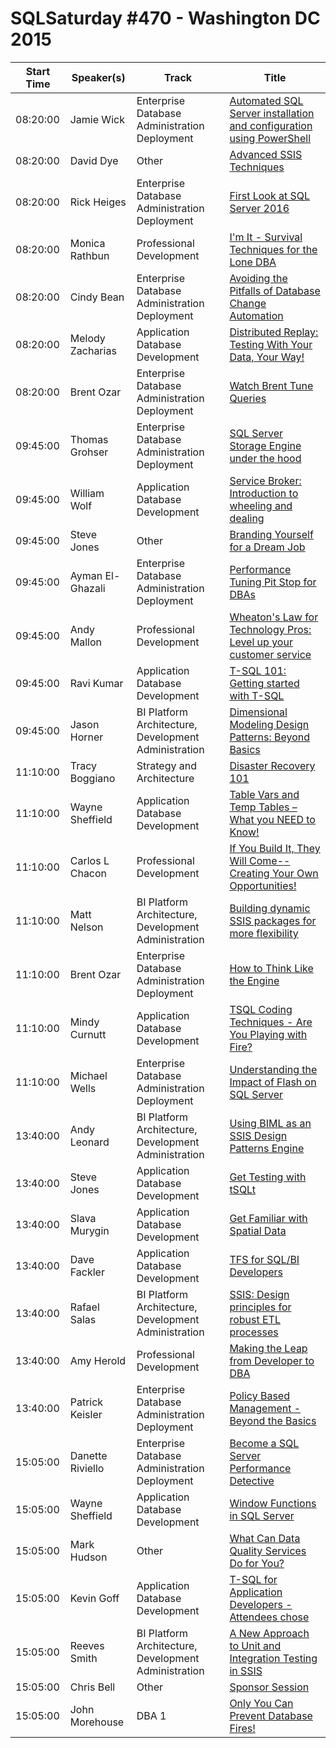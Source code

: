 # SQLSaturday #470 - Washington DC 2015
Start Time|Speaker(s)|Track|Title
---|---|---|---
08:20:00|Jamie Wick|Enterprise Database Administration  Deployment|[Automated SQL Server installation and configuration using PowerShell](39525.md)
08:20:00|David Dye|Other|[Advanced SSIS Techniques](39625.md)
08:20:00|Rick Heiges|Enterprise Database Administration  Deployment|[First Look at SQL Server 2016](40756.md)
08:20:00|Monica Rathbun|Professional Development|[I'm It - Survival Techniques for the Lone DBA](40851.md)
08:20:00|Cindy Bean|Enterprise Database Administration  Deployment|[Avoiding the Pitfalls of Database Change Automation](41253.md)
08:20:00|Melody Zacharias|Application  Database Development|[Distributed Replay: Testing With Your Data, Your Way!](41269.md)
08:20:00|Brent Ozar|Enterprise Database Administration  Deployment|[Watch Brent Tune Queries](41321.md)
09:45:00|Thomas Grohser|Enterprise Database Administration  Deployment|[SQL Server Storage Engine under the hood ](39571.md)
09:45:00|William Wolf|Application  Database Development|[Service Broker: Introduction to wheeling and dealing](39879.md)
09:45:00|Steve Jones|Other|[Branding Yourself for a Dream Job](40354.md)
09:45:00|Ayman El-Ghazali|Enterprise Database Administration  Deployment|[Performance Tuning Pit Stop for DBAs](40570.md)
09:45:00|Andy Mallon|Professional Development|[Wheaton's Law for Technology Pros: Level up your customer service](41133.md)
09:45:00|Ravi Kumar|Application  Database Development|[T-SQL 101: Getting started with T-SQL](41157.md)
09:45:00|Jason Horner|BI Platform Architecture, Development  Administration|[Dimensional Modeling Design Patterns: Beyond Basics](41501.md)
11:10:00|Tracy Boggiano|Strategy and Architecture|[Disaster Recovery 101](40442.md)
11:10:00|Wayne Sheffield|Application  Database Development|[Table Vars and Temp Tables – What you NEED to Know!](41217.md)
11:10:00|Carlos L Chacon|Professional Development|[If You Build It, They Will Come--Creating Your Own Opportunities!](41259.md)
11:10:00|Matt Nelson|BI Platform Architecture, Development  Administration|[Building dynamic SSIS packages for more flexibility](41282.md)
11:10:00|Brent Ozar|Enterprise Database Administration  Deployment|[How to Think Like the Engine](41323.md)
11:10:00|Mindy Curnutt|Application  Database Development|[TSQL Coding Techniques - Are You Playing with Fire?](41865.md)
11:10:00|Michael Wells|Enterprise Database Administration  Deployment|[Understanding the Impact of Flash on SQL Server](42788.md)
13:40:00|Andy Leonard|BI Platform Architecture, Development  Administration|[Using BIML as an SSIS Design Patterns Engine ](39534.md)
13:40:00|Steve Jones|Application  Database Development|[Get Testing with tSQLt](40355.md)
13:40:00|Slava Murygin|Application  Database Development|[Get Familiar with Spatial Data](40519.md)
13:40:00|Dave Fackler|Application  Database Development|[TFS for SQL/BI Developers](40590.md)
13:40:00|Rafael Salas|BI Platform Architecture, Development  Administration|[SSIS: Design principles for robust ETL processes](40604.md)
13:40:00|Amy Herold|Professional Development|[Making the Leap from Developer to DBA](41201.md)
13:40:00|Patrick Keisler|Enterprise Database Administration  Deployment|[Policy Based Management - Beyond the Basics](41359.md)
15:05:00|Danette Riviello|Enterprise Database Administration  Deployment|[Become a SQL Server Performance Detective](40085.md)
15:05:00|Wayne Sheffield|Application  Database Development|[Window Functions in SQL Server](41218.md)
15:05:00|Mark Hudson|Other|[What Can Data Quality Services Do for You?](41230.md)
15:05:00|Kevin Goff|Application  Database Development|[T-SQL for Application Developers - Attendees chose](41233.md)
15:05:00|Reeves Smith|BI Platform Architecture, Development  Administration|[A New Approach to Unit and Integration Testing in SSIS](41250.md)
15:05:00|Chris Bell|Other|[Sponsor Session](42453.md)
15:05:00|John Morehouse|DBA 1|[Only You Can Prevent Database Fires!](42898.md)
